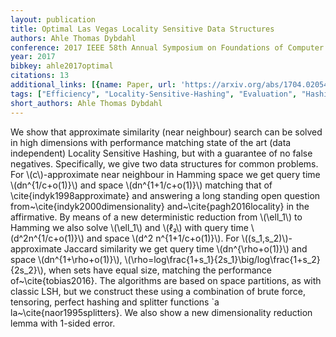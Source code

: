 ```yaml
---
layout: publication
title: Optimal Las Vegas Locality Sensitive Data Structures
authors: Ahle Thomas Dybdahl
conference: 2017 IEEE 58th Annual Symposium on Foundations of Computer Science (FOCS)
year: 2017
bibkey: ahle2017optimal
citations: 13
additional_links: [{name: Paper, url: 'https://arxiv.org/abs/1704.02054'}]
tags: ["Efficiency", "Locality-Sensitive-Hashing", "Evaluation", "Hashing-Methods"]
short_authors: Ahle Thomas Dybdahl
---
```

We show that approximate similarity (near neighbour) search can be solved in
high dimensions with performance matching state of the art (data independent)
Locality Sensitive Hashing, but with a guarantee of no false negatives.
  Specifically, we give two data structures for common problems.
  For \\(c\\)-approximate near neighbour in Hamming space we get query time
\\(dn^\{1/c+o(1)\}\\) and space \\(dn^\{1+1/c+o(1)\}\\) matching that of
\cite\{indyk1998approximate\} and answering a long standing open question
from~\cite\{indyk2000dimensionality\} and~\cite\{pagh2016locality\} in the
affirmative.
  By means of a new deterministic reduction from \\(\ell_1\\) to Hamming we also
solve \\(\ell_1\\) and \\(ℓ₂\\) with query time \\(d^2n^\{1/c+o(1)\}\\) and space \\(d^2
n^\{1+1/c+o(1)\}\\).
  For \\((s_1,s_2)\\)-approximate Jaccard similarity we get query time
\\(dn^\{\rho+o(1)\}\\) and space \\(dn^\{1+\rho+o(1)\}\\),
\\(\rho=log\frac\{1+s_1\}\{2s_1\}\big/log\frac\{1+s_2\}\{2s_2\}\\), when sets have equal
size, matching the performance of~\cite\{tobias2016\}.
  The algorithms are based on space partitions, as with classic LSH, but we
construct these using a combination of brute force, tensoring, perfect hashing
and splitter functions \`a la~\cite\{naor1995splitters\}. We also show a new
dimensionality reduction lemma with 1-sided error.